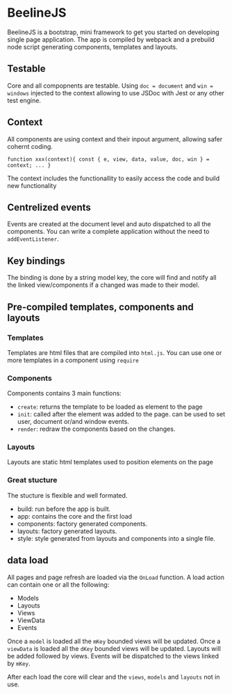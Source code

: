 # BeelineJS

BeelineJS is a bootstrap, mini framework to get you started on developing single page application.
The app is compiled by webpack and a prebuild node script generating components, templates and layouts.

## Testable
Core and all compopnents are testable.
Using `doc = document` and `win = windows` injected to the context allowing to use JSDoc with Jest or
any other test engine.

## Context
All components are using context and their inpout argument, allowing safer cohernt coding.

`function xxx(context){
   const { e, view, data, value, doc, win } = context;
   ...
}`

The context includes the functionallity to easily access the code and build new functionality

## Centrelized events
Events are created at the document level and auto dispatched to all the components.
You can write a complete application without the need to `addEventListener`.

## Key bindings
The binding is done by a string model key, the core will find and notify all the linked view/components if a changed was made to their model.

## Pre-compiled templates, components and layouts
### Templates
Templates are html files that are compiled into `html.js`.
You can use one or more templates in a component using `require`

### Components
Components contains 3 main functions:
- `create`: returns the template to be loaded as element to the page
- `init`: called after the element was added to the page. can be used to set user, document or/and window events.
- `render`: redraw the components based on the changes.


### Layouts
Layouts are static html templates used to position elements on the page

### Great stucture
The stucture is flexible and well formated.
- build: run before the app is built.
- app: contains the core and the first load
- components: factory generated components.
- layouts: factory generated layouts.
- style: style generated from layouts and components into a single file.

## data load
All pages and page refresh are loaded via the `OnLoad` function.
A load action can contain one or all the following:
- Models
- Layouts
- Views
- ViewData
- Events

Once a `model` is loaded all the `mKey` bounded views will be updated.
Once a `viewData` is loaded all the `dKey` bounded views will be updated.
Layouts will be added followed by views.
Events will be dispatched to the views linked by `mKey`.

After each load the core will clear and the `views`, `models` and `layouts` not in use.
